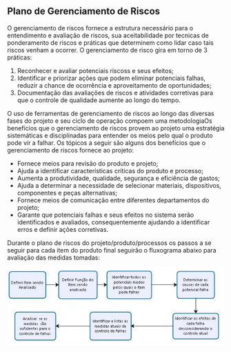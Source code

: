 ## Plano de Gerenciamento de Riscos

O gerenciamento de riscos fornece a estrutura necessário para o entendimento e avaliação de riscos, sua aceitabilidade por tecnicas de ponderamento de riscos e práticas que determinem como lidar caso tais riscos venham a ocorrer. O gerenciamento de risco gira em torno de 3 práticas:
1. Reconhecer e avaliar potenciais riscoss e seus efeitos;
2. Identificar e priorizar ações que podem eliminar potenciais falhas, reduzir a chance de ocorrência e aproveitamento de oportunidades; 
3. Documentação das avaliações de riscos e atividades corretivas para que o controle de qualidade aumente ao longo do tempo.

O uso de ferramentas de gerenciamento de riscos ao longo das diversas fases do projeto e seu ciclo de operação compoem uma metodologiaOs benefícios que o gerenciamento de riscos provem ao projeto uma estratégia sistemáticas e disciplinadas para entender os meios pelo qual o produto pode vir a falhar. Os tópicos a seguir são alguns dos benefícios que o gerenciamento de riscos fornece ao projeto:

* Fornece meios para revisão do produto e projeto;
* Ajuda a identificar características criticas do produto e processo;
* Aumenta a produtividade, qualidade, segurança e eficiência de gastos;
* Ajuda a determinar a necessidade de selecionar materiais, dispositivos, componentes e peças alternativas;
* Fornece meios de comunicação entre diferentes departamentos do projeto;
* Garante que potenciais falhas e seus efeitos no sistema serão identificados e avaliados, consequentemente ajudando a identificar erros e definir ações corretivas.

Durante o plano de riscos do projeto/produto/processos os passos a se seguir para cada item do produto final seguirão o fluxograma abaixo para avaliação das medidas tomadas:

![Fluxograma_riscos](imagens/fluxo_riscos.jpg)
